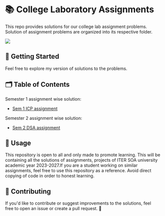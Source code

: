 
# 📚 College Laboratory Assignments

This repo provides solutions for our college lab assignment problems. Solution of assignment problems are organized into its respective folder.

[![](https://visitcount.itsvg.in/api?id=Bhuvilol&label=Profile%20Views&color=1&icon=1&pretty=true)](https://visitcount.itsvg.in)


## 🚀 Getting Started
Feel free to explore my version of solutions to the problems.
## 🗂️ Table of Contents
Semester 1 assignment wise solution:
 - [Sem 1 ICP assignment](https://github.com/Bhuvilol/College_Assignments/tree/main/Sem1)

Semester 2 assignment wise solution:
 - [Sem 2 DSA assignment](https://github.com/Bhuvilol/College_Assignments/tree/main/Sem2)
 

## 📝 Usage

This repository is open to all and only made to promote learning. This will be containing all the solutions of assignments, projects of ITER SOA university academic year 2023-2027.If you are a student working on similar assignments, feel free to use this repository as a reference. Avoid direct copying of code in order to honest learning. 
## 🤝 Contributing
If you'd like to contribute or suggest improvements to the solutions, feel free to open an issue or create a pull request. 🌟


